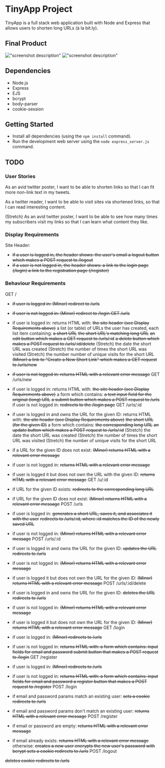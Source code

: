 # TinyApp Project

TinyApp is a full stack web application built with Node and Express that allows users to shorten long URLs (à la bit.ly).

## Final Product

!["screenshot description"](#)
!["screenshot description"](#)

## Dependencies

- Node.js
- Express
- EJS
- bcrypt
- body-parser
- cookie-session

## Getting Started

- Install all dependencies (using the `npm install` command).
- Run the development web server using the `node express_server.js` command.

## TODO

### User Stories
As an avid twitter poster,
I want to be able to shorten links
so that I can fit more non-link text in my tweets.

As a twitter reader,
I want to be able to visit sites via shortened links,
so that I can read interesting content.

(Stretch) As an avid twitter poster,
I want to be able to see how many times my subscribers visit my links
so that I can learn what content they like.

### Display Requirements
Site Header:
- ~~if a user is logged in, the header shows:
the user's email
a logout button which makes a POST request to /logout~~
- ~~if a user is not logged in, the header shows:
a link to the login page (/login)
a link to the registration page (/register)~~

### Behaviour Requirements
GET /

- ~~if user is logged in:
(Minor) redirect to /urls~~
- ~~if user is not logged in:
(Minor) redirect to /login
GET /urls~~

- if user is logged in:
returns HTML with:
~~the site header (see Display Requirements above)~~
a list (or table) of URLs the user has created, each list item containing:
~~a short URL~~
~~the short URL's matching long URL~~
~~an edit button which makes a GET request to /urls/:id~~
~~a delete button which makes a POST request to /urls/:id/delete~~
(Stretch) the date the short URL was created
(Stretch) the number of times the short URL was visited
(Stretch) the number number of unique visits for the short URL
~~(Minor) a link to "Create a New Short Link" which makes a GET request to /urls/new~~
- ~~if user is not logged in:
returns HTML with a relevant error message~~
GET /urls/new

- if user is logged in:
returns HTML with:
~~the site header (see Display Requirements above)~~
a form which contains:
~~a text input field for the original (long) URL~~
~~a submit button which makes a POST request to /urls~~
if user is not logged in:
~~redirects to the /login page~~
GET /urls/:id

- if user is logged in and owns the URL for the given ID:
returns HTML with:
~~the site header (see Display Requirements above)~~
~~the short URL (for the given ID)~~
a form which contains:
~~the corresponding long URL~~
~~an update button which makes a POST request to /urls/:id~~
(Stretch) the date the short URL was created
(Stretch) the number of times the short URL was visited
(Stretch) the number of unique visits for the short URL
- if a URL for the given ID does not exist:
~~(Minor) returns HTML with a relevant error message~~
- if user is not logged in:
~~returns HTML with a relevant error message~~
- if user is logged it but does not own the URL with the given ID:
~~returns HTML with a relevant error message~~
GET /u/:id

- if URL for the given ID exists:
~~redirects to the corresponding long URL~~
- if URL for the given ID does not exist:
~~(Minor) returns HTML with a relevant error message~~
POST /urls

- if user is logged in:
~~generates a short URL, saves it, and associates it with the user~~
~~redirects to /urls/:id, where :id matches the ID of the newly saved URL~~
- if user is not logged in:
~~(Minor) returns HTML with a relevant error message~~
POST /urls/:id

- if user is logged in and owns the URL for the given ID:
~~updates the URL
redirects to /urls~~
- if user is not logged in:
~~(Minor) returns HTML with a relevant error message~~
- if user is logged it but does not own the URL for the given ID:
~~(Minor) returns HTML with a relevant error message~~
POST /urls/:id/delete
- if user is logged in and owns the URL for the given ID:
~~deletes the URL
redirects to /urls~~
- if user is not logged in:
~~(Minor) returns HTML with a relevant error message~~
- if user is logged it but does not own the URL for the given ID:
~~(Minor) returns HTML with a relevant error message~~
GET /login

- if user is logged in:
~~(Minor) redirects to /urls~~
- if user is not logged in:
~~returns HTML with:
a form which contains:
input fields for email and password
submit button that makes a POST request to /login~~
GET /register

- if user is logged in:
~~(Minor) redirects to /urls~~
- if user is not logged in:
~~returns HTML with:
a form which contains:
input fields for email and password
a register button that makes a POST request to /register~~
POST /login

- if email and password params match an existing user:
~~sets a cookie
redirects to /urls~~
- if email and password params don't match an existing user:
~~returns HTML with a relevant error message~~
POST /register

- if email or password are empty:
~~returns HTML with a relevant error message~~
- if email already exists:
~~returns HTML with a relevant error message~~
otherwise:
~~creates a new user
encrypts the new user's password with bcrypt
sets a cookie
redirects to /urls~~
POST /logout

~~deletes cookie
redirects to /urls~~
